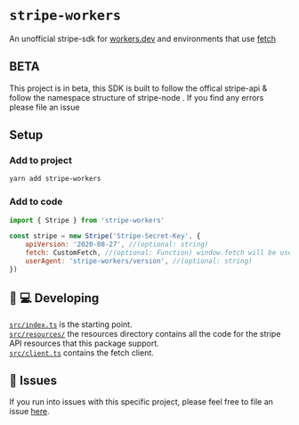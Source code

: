 # `stripe-workers`

An unofficial stripe-sdk for [workers.dev](https://workers.dev) and environments that use [fetch](https://developer.mozilla.org/en-US/docs/Web/API/Fetch_API)

## BETA

This project is in beta, this SDK is built to follow the offical stripe-api & follow the namespace structure of stripe-node . If you find any errors please file an issue

## Setup

### Add to project
```bash
yarn add stripe-workers
```

### Add to code
```js
import { Stripe } from 'stripe-workers'

const stripe = new Stripe('Stripe-Secret-Key', {
    apiVersion: '2020-08-27', //(optional: string)
    fetch: CustomFetch, //(optional: Function) window.fetch will be used
    userAgent: 'stripe-workers/version', //(optional: string)
})
```
## 👩 💻 Developing

[`src/index.ts`](./src/index.ts) is the starting point.  
[`src/resources/`](./src/resources/) the resources directory contains all the code for the stripe API resources that this package support.  
[`src/client.ts`](./src/client.ts) contains the fetch client.

## 🤢 Issues

If you run into issues with this specific project, please feel free to file an issue [here](https://github.com/TrinaryLabs/stripe-workers/issues).
